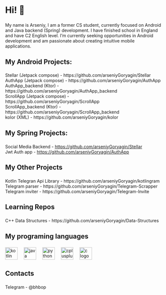 <h1 align="left">Hi! 👋</h1>

###

<p align="left">My name is Arseniy, I am a  former CS student, currently focused on Android and Java backend (Spring) development. I have finished school in England and have C2 English level. I’m currently seeking opportunities in Android development and am passionate about creating intuitive mobile applications.</p>




###

<h2 align="left">My Android Projects:</h2>

###

<p align="left">Stellar (Jetpack compose) - https://github.com/arseniyGoryagin/Stellar<br>AuthApp  (Jetpack compose) - https://github.com/arseniyGoryagin/AuthApp<br>AuthApp_backend (Ktor) - https://github.com/arseniyGoryagin/AuthApp_backend<br>ScrollApp  (Jetpack compose) - https://github.com/arseniyGoryagin/ScrollApp<br>ScrollApp_backend (Ktor) - https://github.com/arseniyGoryagin/ScrollApp_backend<br>kolor (XML) - https://github.com/arseniyGoryagin/kolor</p>




###

<h2 align="left">My Spring Projects:</h2>

###

<p align="left">

Social Media Backend - https://github.com/arseniyGoryagin/Stellar
<br>Jwt Auth app - https://github.com/arseniyGoryagin/AuthApp


</p>











###

<h2 align="left">My Other Projects</h2>

###

<p align="left">Kotlin Telegran Api Library - https://github.com/arseniyGoryagin/kotlingram<br>Telegram parser - https://github.com/arseniyGoryagin/Telegram-Scrapper<br>Telegram inviter - https://github.com/arseniyGoryagin/Telegram-Invite</p>

###

<h2 align="left">Learning Repos</h2>

###

<p align="left">C++ Data Structures - https://github.com/arseniyGoryagin/Data-Structures</p>

###

<h2 align="left">My programing languages</h2>

###

<div align="left">
  <img src="https://cdn.jsdelivr.net/gh/devicons/devicon/icons/kotlin/kotlin-original.svg" height="40" alt="kotlin logo"  />
  <img width="12" />
  <img src="https://cdn.jsdelivr.net/gh/devicons/devicon/icons/java/java-original.svg" height="40" alt="java logo"  />
  <img width="12" />
  <img src="https://cdn.jsdelivr.net/gh/devicons/devicon/icons/python/python-original.svg" height="40" alt="python logo"  />
  <img width="12" />
  <img src="https://cdn.jsdelivr.net/gh/devicons/devicon/icons/cplusplus/cplusplus-original.svg" height="40" alt="cplusplus logo"  />
  <img width="12" />
  <img src="https://cdn.jsdelivr.net/gh/devicons/devicon/icons/c/c-original.svg" height="40" alt="c logo"  />
</div>

###

<h2 align="left">Contacts</h2>

###

<p align="left">Telegram - @bhbop</p>

###


